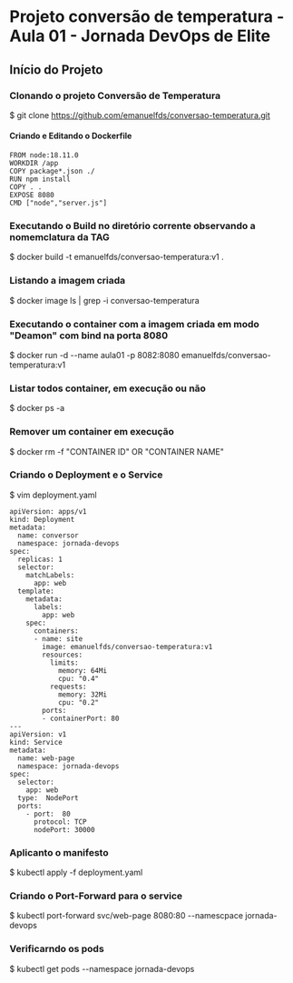 # Projeto conversão de temperatura - Aula 01 - Jornada DevOps de Elite


## Início do Projeto

### Clonando o projeto Conversão de Temperatura

$ git clone https://github.com/emanuelfds/conversao-temperatura.git

#### Criando e Editando o Dockerfile

```
FROM node:18.11.0
WORKDIR /app
COPY package*.json ./
RUN npm install
COPY . .
EXPOSE 8080
CMD ["node","server.js"]
```

### Executando o Build no diretório corrente observando a nomemclatura da TAG

$ docker build -t emanuelfds/conversao-temperatura:v1 .

### Listando a imagem criada

$ docker image ls | grep -i conversao-temperatura

### Executando o container com a imagem criada em modo "Deamon" com bind na porta 8080

$ docker run -d --name aula01 -p 8082:8080 emanuelfds/conversao-temperatura:v1

### Listar todos container, em execução ou não

$ docker ps -a

### Remover um container em execução

$ docker rm -f "CONTAINER ID" OR "CONTAINER NAME"

### Criando o Deployment e o Service

$ vim deployment.yaml

```
apiVersion: apps/v1
kind: Deployment
metadata:
  name: conversor
  namespace: jornada-devops
spec:
  replicas: 1
  selector:
    matchLabels:
      app: web
  template:
    metadata:
      labels:
        app: web
    spec:
      containers:
      - name: site
        image: emanuelfds/conversao-temperatura:v1
        resources:
          limits:
            memory: 64Mi
            cpu: "0.4"
          requests:
            memory: 32Mi
            cpu: "0.2"
        ports:
        - containerPort: 80
---
apiVersion: v1
kind: Service
metadata:
  name: web-page
  namespace: jornada-devops
spec:
  selector:
    app: web
  type:  NodePort
  ports:
    - port:  80
      protocol: TCP
      nodePort: 30000
```

### Aplicanto o manifesto

$ kubectl apply -f deployment.yaml

### Criando o Port-Forward para o service

$ kubectl port-forward svc/web-page 8080:80 --namescpace jornada-devops

### Verificarndo os pods

$ kubectl get pods --namespace jornada-devops
